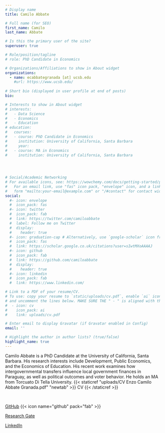 ```yaml
---
# Display name
title: Camilo Abbate

# Full name (for SEO)
first_name: Camilo
last_name: Abbate

# Is this the primary user of the site?
superuser: true

# Role/position/tagline
# role: PhD Candidate in Economics

# Organizations/Affiliations to show in About widget
organizations:
  - name: ecabbategranada [at] ucsb.edu
    #url: https://www.ucsb.edu/
    
# Short bio (displayed in user profile at end of posts)
bio: 

# Interests to show in About widget
# interests:
#   - Data Science
#   - Economics
#   - Education
# education:
#   courses:
#   - course: PhD Candidate in Economics
#     institution: University of California, Santa Barbara
#     year: 
#   - course: MA in Economics
#     institution: University of California, Santa Barbara

    
  

# Social/Academic Networking
# For available icons, see: https://wowchemy.com/docs/getting-started/page-builder/#icons
#   For an email link, use "fas" icon pack, "envelope" icon, and a link in the
#   form "mailto:your-email@example.com" or "/#contact" for contact widget.
social:
  #- icon: envelope
  #  icon_pack: fas
  #- icon: twitter
  #  icon_pack: fab
  #  link: https://twitter.com/camiloabbate
  #  label: Follow me on Twitter
  #  display:
  #    header: true
  #- icon: graduation-cap # Alternatively, use `google-scholar` icon from `ai` icon pack
  #  icon_pack: fas
  #  link: https://scholar.google.co.uk/citations?user=sIwtMXoAAAAJ
  #- icon: github
  #  icon_pack: fab
  #  link: https://github.com/camiloabbate
  #  display:
  #    header: true
  #- icon: linkedin
  #  icon_pack: fab
  #  link: https://www.linkedin.com/

# Link to a PDF of your resume/CV. 
# To use: copy your resume to `static/uploads/cv.pdf`, enable `ai` icons in `params.yaml`, 
# and uncomment the lines below. MAKE SURE THE " - " is aligned with the other ones like line 50 for example!
#  - icon: cv
#    icon_pack: ai
#    link: uploads/cv.pdf

# Enter email to display Gravatar (if Gravatar enabled in Config)
email: ''

# Highlight the author in author lists? (true/false)
highlight_name: true
---
```


Camilo Abbate is a PhD Candidate at the University of California, Santa Barbara. His research interests include Development, Public Economics, and the Economics of Education. 
His recent work examines how intergovernmental transfers influence local government finances in Paraguay, as well as political outcomes and voter behavior. He holds an MA from Torcuato Di Tella University.
{{< staticref "uploads/CV Enzo Camilo Abbate Granada.pdf" "newtab" >}} CV {{< /staticref >}}

&nbsp; <!-- HTML non-breaking space -->

[GitHub](https://github.com/camiloabbate) {{< icon name="github" pack="fab" >}} 

[Research Gate](https://www.researchgate.net/profile/Camilo-Abbate)

[LinkedIn](https://www.linkedin.com/in/camilo-abbate-a93407134/)
